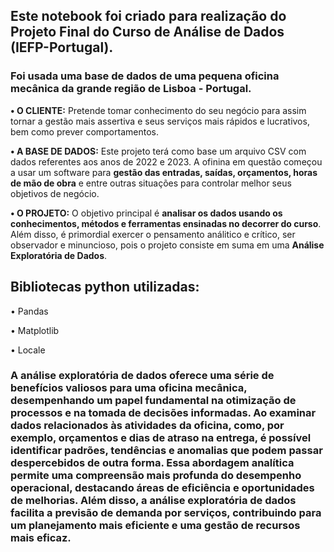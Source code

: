 ## Este notebook foi criado para realização do Projeto Final do Curso de Análise de Dados (IEFP-Portugal).
### Foi usada uma base de dados de uma pequena oficina mecânica da grande região de Lisboa - Portugal.

**• O CLIENTE:** Pretende tomar conhecimento do seu negócio para assim tornar a gestão mais assertiva e seus serviços mais rápidos e lucrativos, bem como prever comportamentos.

**• A BASE DE DADOS:** Este projeto terá como base um arquivo CSV com dados referentes aos anos de 2022 e 2023. A ofinina em questão começou a usar um software 
para **gestão das entradas, saídas, orçamentos, horas de mão de obra** e entre outras situações para controlar melhor seus objetivos de negócio.

**•	O PROJETO:** O objetivo principal é **analisar os dados usando os conhecimentos, métodos e ferramentas ensinadas no decorrer do curso**. 
Além disso, é primordial exercer o pensamento análitico e crítico, ser observador e minuncioso, pois o projeto consiste em suma em uma **Análise Exploratória de Dados**. 

## Bibliotecas python utilizadas:

• Pandas

• Matplotlib

• Locale


### A análise exploratória de dados oferece uma série de benefícios valiosos para uma oficina mecânica, desempenhando um papel fundamental na otimização de processos e na tomada de decisões informadas. Ao examinar dados relacionados às atividades da oficina, como, por exemplo, orçamentos e dias de atraso na entrega, é possível identificar padrões, tendências e anomalias que podem passar despercebidos de outra forma. Essa abordagem analítica permite uma compreensão mais profunda do desempenho operacional, destacando áreas de eficiência e oportunidades de melhorias. Além disso, a análise exploratória de dados facilita a previsão de demanda por serviços, contribuindo para um planejamento mais eficiente e uma gestão de recursos mais eficaz. 

